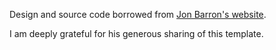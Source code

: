 Design and source code borrowed from <a href="https://jonbarron.info">Jon Barron's website</a>. 

I am deeply grateful for his generous sharing of this template. 
